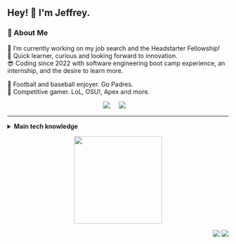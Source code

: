 ## Hey! 👋 I'm Jeffrey.

<!--
**jeffreyzhangsd/jeffreyzhangsd** is a ✨ _special_ ✨ repository because its `README.md` (this file) appears on your GitHub profile.

Here are some ideas to get you started:

- 🔭 I’m currently working on ...
- 🌱 I’m currently learning ...
- 👯 I’m looking to collaborate on ...
- 🤔 I’m looking for help with ...
- 💬 Ask me about ...
- 📫 How to reach me: ...
- 😄 Pronouns: ...
- ⚡ Fun fact: ...
-->

<!--🤓 Currently studying ...\-->

### 🤔 About Me

🔭 I’m currently working on my job search and the Headstarter Fellowship!\
🌱 Quick learner, curious and looking forward to innovation.\
😎 Coding since 2022 with software engineering boot camp experience, an internship, and the desire to learn more. 

🏈 Football and baseball enjoyer. Go Padres. \
👾 Competitive gamer. LoL, OSU!, Apex and more.

<p align="center">
  <a href="mailto:jzhang22la@gmail.com"><img src="https://img.shields.io/badge/gmail-%23D14836.svg?&style=for-the-badge&logo=gmail&logoColor=white" /></a>&nbsp;&nbsp;&nbsp;&nbsp;
  <a href="https://www.linkedin.com/in/brunotacca/"><img src="https://img.shields.io/badge/linkedin-%230077B5.svg?&style=for-the-badge&logo=linkedin&logoColor=white" /></a>&nbsp;&nbsp;&nbsp;&nbsp;
</p>

<hr/>


<details>
  <summary><b>Main tech knowledge</b></summary>
  <br/>

![JavaScript](https://img.shields.io/badge/JavaScript-323330.svg?&style=flat&logo=javascript&logoColor=%23F7DF1E)&nbsp;
![TypeScript](https://img.shields.io/badge/TypeScript-%23007ACC.svg?&style=flat&logo=typescript&logoColor=white)&nbsp;
![Python](https://img.shields.io/badge/Python-3670A0?style=flat&logo=python&logoColor=ffdd54)&nbsp;
![Java](https://img.shields.io/badge/java-%23ED8B00.svg?style=flat&logo=openjdk&logoColor=white)
  <br/>
![HTML5](https://img.shields.io/badge/HTML5-E34F26.svg?&style=flat&logo=html5&logoColor=white)&nbsp;
![CSS3](https://img.shields.io/badge/CSS3-%231572B6.svg?&style=flat&logo=css3&logoColor=white)&nbsp;
![Git](https://img.shields.io/badge/Git-%23F05033.svg?&style=flat&logo=git&logoColor=white)&nbsp;
![GitHub](https://img.shields.io/badge/Github-%23121011.svg?&style=flat&logo=github&logoColor=white)&nbsp;
![Docker](https://img.shields.io/badge/Docker-2496ED.svg?&style=flat&logo=docker&logoColor=white)&nbsp;
  <br/>
![Postgres](https://img.shields.io/badge/PostgreSQL-%23316192.svg?&style=flat&logo=postgresql&logoColor=white)
![MySQL](https://img.shields.io/badge/MySQL-4479A1.svg?&style=flat&logo=mariadb&logoColor=white)
![SQLite](https://img.shields.io/badge/SQLite-003B57.svg?&style=flat&logo=sqlite&logoColor=white)
![MongoDB](https://img.shields.io/badge/MongoDB-%234ea94b.svg?style=flat&logo=mongodb&logoColor=white)
  <br/>
![REST API](https://img.shields.io/badge/REST%20APIs-02569B.svg?&style=flat&logo=rest&logoColor=white)&nbsp;
![VSCode](https://img.shields.io/badge/VSCode-007ACC.svg?&style=flat&logo=visual-studio-code)&nbsp;
![TDD](https://img.shields.io/badge/TEST%20DD-E34F26.svg?&style=flat&logo=tdd&logoColor=white)&nbsp;
![SCRUM](https://img.shields.io/badge/SCRUM-6DB33F.svg?&style=flat&logo=ddd&logoColor=white)&nbsp;

</details>

<p align="center">

<img height="200" src="https://github-readme-streak-stats.herokuapp.com?user=jeffreyzhangsd&theme=modern-lilac" />

</p>


<p align="right">
<img src="https://komarev.com/ghpvc/?username=jeffreyzhangsd&style=plastic&label=Views"><img>
<img src="https://badges.pufler.dev/visits/jeffreyzhangsd/jeffreyzhangsd?color=black&logo=github" />
</p>
